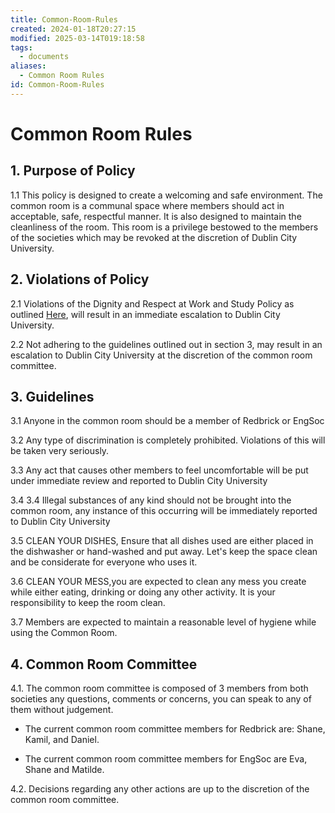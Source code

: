 ```yaml
---
title: Common-Room-Rules
created: 2024-01-18T20:27:15
modified: 2025-03-14T019:18:58
tags:
  - documents
aliases:
  - Common Room Rules
id: Common-Room-Rules
---
```


# Common Room Rules

## 1. Purpose of Policy

1.1 This policy is designed to create a welcoming and safe environment. The common room is a communal space where members should act in acceptable, safe, respectful manner. It is also designed to maintain the cleanliness of the room. This room is a privilege bestowed to the members of the societies which may be revoked at the discretion of Dublin City University.

## 2. Violations of Policy

2.1 Violations of the Dignity and Respect at Work and Study Policy as outlined [Here](https://www.dcu.ie/policies/dignity-and-respect-work-and-study-policy), will result in an immediate escalation to Dublin City University.

2.2 Not adhering to the guidelines outlined out in section 3, may result in an escalation to Dublin City University at the discretion of the common room committee.

## 3. Guidelines

3.1 Anyone in the common room should be a member of Redbrick or EngSoc

3.2 Any type of discrimination is completely prohibited. Violations of this will be taken very seriously.

3.3 Any act that causes other members to feel uncomfortable will be put under immediate review and reported to Dublin City University

3.4 3.4 Illegal substances of any kind should not be brought into the common room, any instance of this occurring will be immediately reported to Dublin City University

3.5 CLEAN YOUR DISHES, Ensure that all dishes used are either placed in the dishwasher or hand-washed and put away. Let's keep the space clean and be considerate for everyone who uses it. 

3.6 CLEAN YOUR MESS,you are expected to clean any mess you create while either eating, drinking or doing any other activity. It is your responsibility to keep the room clean.

3.7 Members are expected to maintain a reasonable level of hygiene while using the Common Room.

## 4. Common Room Committee

4.1. The common room committee is composed of 3 members from both societies any questions, comments or concerns, you can speak to any of them without judgement.

- The current common room committee members for Redbrick are: Shane, Kamil, and Daniel.

- The current common room committee members for EngSoc are Eva, Shane and Matilde.

4.2. Decisions regarding any other actions are up to the discretion of the common room committee.
